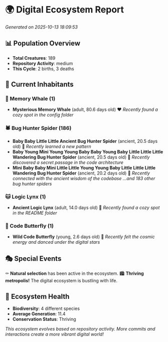 # 🌍 Digital Ecosystem Report
*Generated on 2025-10-13 18:09:53*

## 📊 Population Overview
- **Total Creatures**: 189
- **Repository Activity**: medium
- **This Cycle**: 2 births, 3 deaths

## 👥 Current Inhabitants

### 🐋 Memory Whale (1)
- **Mysterious Memory Whale** (adult, 80.6 days old) ❤️
  *Recently found a cozy spot in the config folder*

### 🕷️ Bug Hunter Spider (186)
- **Baby Baby Little Little Ancient Bug Hunter Spider** (ancient, 20.5 days old) 💛
  *Recently learned a new pattern*
- **Baby Young Mini Young Young Baby Baby Young Baby Little Little Little Wandering Bug Hunter Spider** (ancient, 20.5 days old) 💛
  *Recently discovered a secret passage in the code architecture*
- **Mini Baby Baby Mini Little Little Young Young Baby Little Little Little Wandering Bug Hunter Spider** (ancient, 20.2 days old) 💛
  *Recently connected with the ancient wisdom of the codebase*
  *...and 183 other bug hunter spiders*

### 🐱 Logic Lynx (1)
- **Ancient Logic Lynx** (adult, 14.0 days old) 💚
  *Recently found a cozy spot in the README folder*

### 🦋 Code Butterfly (1)
- **Wild Code Butterfly** (young, 2.6 days old) 💚
  *Recently felt the cosmic energy and danced under the digital stars*

## 🎭 Special Events

⚰️ **Natural selection** has been active in the ecosystem.
🏙️ **Thriving metropolis!** The digital ecosystem is bustling with life.

## 🔬 Ecosystem Health
- **Biodiversity**: 4 different species
- **Average Generation**: 11.4
- **Conservation Status**: Thriving

*This ecosystem evolves based on repository activity. More commits and interactions create a more vibrant digital world!*